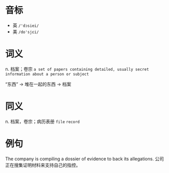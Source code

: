 # 音标

- 英 `/'dɔsiei/`
- 美 `/do'sjɛi/`

# 词义

n. 档案；卷宗
`a set of papers containing detailed, usually secret information about a person or subject`



“东西” → 堆在一起的东西 → 档案

# 同义

n. 档案，卷宗；病历表册
`file` `record`

# 例句

The company is compiling a dossier of evidence to back its allegations.
公司正在搜集证明材料来支持自己的指控。


